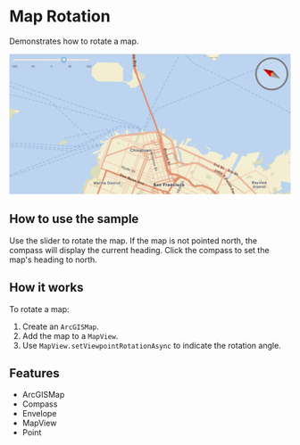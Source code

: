 <h1>Map Rotation</h1>

<p>Demonstrates how to rotate a map.</p>

<p><img src="MapRotation.png"/></p>

<h2>How to use the sample</h2>

<p>Use the slider to rotate the map. If the map is not pointed north, the compass will display the current heading. 
Click the compass to set the map's heading to north.</p>

<h2>How it works</h2>

<p>To rotate a map:</p>

<ol>
    <li>Create an <code>ArcGISMap</code>.</li>
    <li>Add the map to a <code>MapView</code>.</li>
    <li>Use <code>MapView.setViewpointRotationAsync</code> to indicate the rotation angle.</li>
</ol>

<h2>Features</h2>

<ul>
    <li>ArcGISMap</li>
    <li>Compass</li>
    <li>Envelope</li>
    <li>MapView</li>
    <li>Point</li>
</ul>
